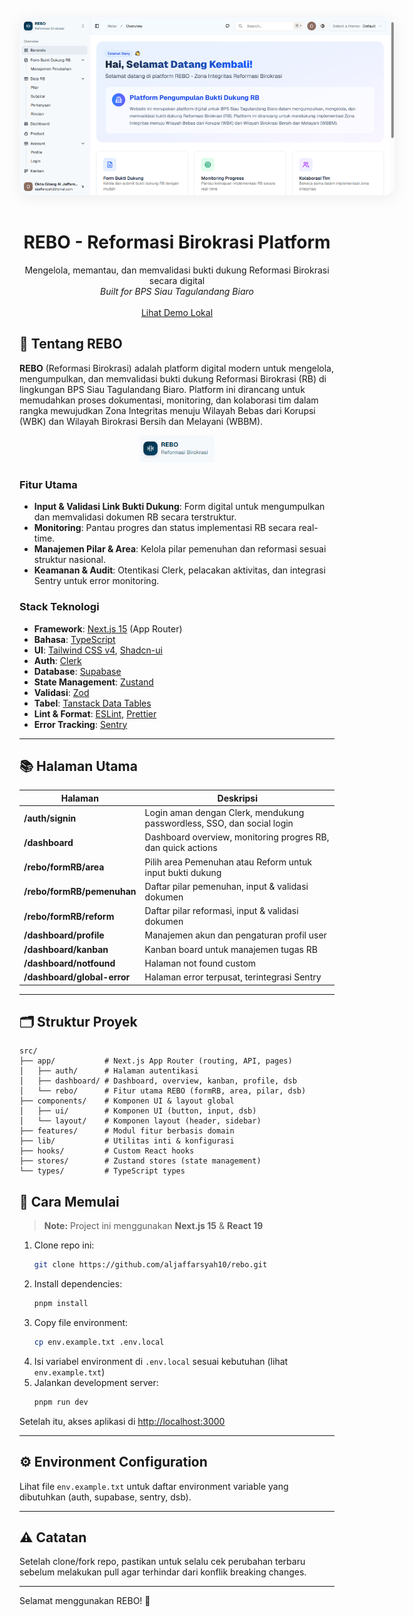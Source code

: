 <div align="center">
  <img src="/public/Homepage_rebo.png" alt="REBO Homepage" style="max-width: 600px; border-radius: 16px; box-shadow: 0 4px 24px #0001; margin-bottom: 16px;" />
</div>

<div align="center">
  <h1><strong>REBO - Reformasi Birokrasi Platform</strong></h1>
  <div>Mengelola, memantau, dan memvalidasi bukti dukung Reformasi Birokrasi secara digital</div>
  <div><em>Built for BPS Siau Tagulandang Biaro</em></div>
  <br />
  <a href="/rebo">Lihat Demo Lokal</a>
</div>

## 🚀 Tentang REBO

**REBO** (Reformasi Birokrasi) adalah platform digital modern untuk mengelola, mengumpulkan, dan memvalidasi bukti dukung Reformasi Birokrasi (RB) di lingkungan BPS Siau Tagulandang Biaro. Platform ini dirancang untuk memudahkan proses dokumentasi, monitoring, dan kolaborasi tim dalam rangka mewujudkan Zona Integritas menuju Wilayah Bebas dari Korupsi (WBK) dan Wilayah Birokrasi Bersih dan Melayani (WBBM).

<div align="center">
  <img src="/public/assets/logo_rebo.png" alt="Logo REBO" width="120" />
</div>

### Fitur Utama

- **Input & Validasi Link Bukti Dukung**: Form digital untuk mengumpulkan dan memvalidasi dokumen RB secara terstruktur.
- **Monitoring**: Pantau progres dan status implementasi RB secara real-time.
- **Manajemen Pilar & Area**: Kelola pilar pemenuhan dan reformasi sesuai struktur nasional.
- **Keamanan & Audit**: Otentikasi Clerk, pelacakan aktivitas, dan integrasi Sentry untuk error monitoring.

### Stack Teknologi

- **Framework**: [Next.js 15](https://nextjs.org/13) (App Router)
- **Bahasa**: [TypeScript](https://www.typescriptlang.org)
- **UI**: [Tailwind CSS v4](https://tailwindcss.com), [Shadcn-ui](https://ui.shadcn.com)
- **Auth**: [Clerk](https://clerk.com/)
- **Database**: [Supabase](https://supabase.com/)
- **State Management**: [Zustand](https://zustand-demo.pmnd.rs)
- **Validasi**: [Zod](https://zod.dev)
- **Tabel**: [Tanstack Data Tables](https://ui.shadcn.com/docs/components/data-table)
- **Lint & Format**: [ESLint](https://eslint.org), [Prettier](https://prettier.io)
- **Error Tracking**: [Sentry](https://sentry.io/)

---

## 📚 Halaman Utama

| Halaman                     | Deskripsi                                                              |
| --------------------------- | ---------------------------------------------------------------------- |
| **/auth/signin**            | Login aman dengan Clerk, mendukung passwordless, SSO, dan social login |
| **/dashboard**              | Dashboard overview, monitoring progres RB, dan quick actions           |
| **/rebo/formRB/area**       | Pilih area Pemenuhan atau Reform untuk input bukti dukung              |
| **/rebo/formRB/pemenuhan**  | Daftar pilar pemenuhan, input & validasi dokumen                       |
| **/rebo/formRB/reform**     | Daftar pilar reformasi, input & validasi dokumen                       |
| **/dashboard/profile**      | Manajemen akun dan pengaturan profil user                              |
| **/dashboard/kanban**       | Kanban board untuk manajemen tugas RB                                  |
| **/dashboard/notfound**     | Halaman not found custom                                               |
| **/dashboard/global-error** | Halaman error terpusat, terintegrasi Sentry                            |

---

## 🗂️ Struktur Proyek

```plaintext
src/
├── app/           # Next.js App Router (routing, API, pages)
│   ├── auth/      # Halaman autentikasi
│   ├── dashboard/ # Dashboard, overview, kanban, profile, dsb
│   └── rebo/      # Fitur utama REBO (formRB, area, pilar, dsb)
├── components/    # Komponen UI & layout global
│   ├── ui/        # Komponen UI (button, input, dsb)
│   └── layout/    # Komponen layout (header, sidebar)
├── features/      # Modul fitur berbasis domain
├── lib/           # Utilitas inti & konfigurasi
├── hooks/         # Custom React hooks
├── stores/        # Zustand stores (state management)
└── types/         # TypeScript types
```

## 🚦 Cara Memulai

> **Note:** Project ini menggunakan **Next.js 15** & **React 19**

1. Clone repo ini:
   ```bash
   git clone https://github.com/aljaffarsyah10/rebo.git
   ```
2. Install dependencies:
   ```bash
   pnpm install
   ```
3. Copy file environment:
   ```bash
   cp env.example.txt .env.local
   ```
4. Isi variabel environment di `.env.local` sesuai kebutuhan (lihat `env.example.txt`)
5. Jalankan development server:
   ```bash
   pnpm run dev
   ```

Setelah itu, akses aplikasi di [http://localhost:3000](http://localhost:3000)

---

## ⚙️ Environment Configuration

Lihat file `env.example.txt` untuk daftar environment variable yang dibutuhkan (auth, supabase, sentry, dsb).

---

## ⚠️ Catatan

Setelah clone/fork repo, pastikan untuk selalu cek perubahan terbaru sebelum melakukan pull agar terhindar dari konflik breaking changes.

---

Selamat menggunakan REBO! 🚀
